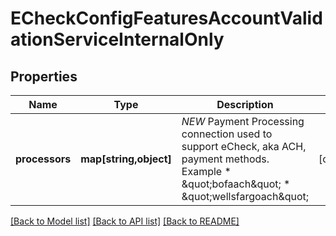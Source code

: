 # ECheckConfigFeaturesAccountValidationServiceInternalOnly

## Properties
Name | Type | Description | Notes
------------ | ------------- | ------------- | -------------
**processors** | **map[string,object]** | *NEW* Payment Processing connection used to support eCheck, aka ACH, payment methods. Example * \&quot;bofaach\&quot; * \&quot;wellsfargoach\&quot; | [optional] 

[[Back to Model list]](../README.md#documentation-for-models) [[Back to API list]](../README.md#documentation-for-api-endpoints) [[Back to README]](../README.md)



